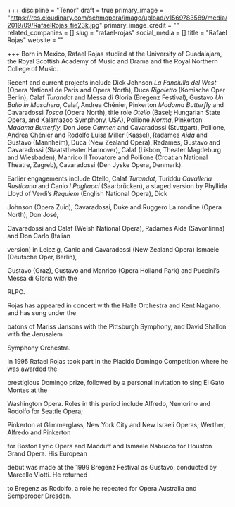 +++
discipline = "Tenor"
draft = true
primary_image = "https://res.cloudinary.com/schmopera/image/upload/v1569783589/media/2019/09/RafaelRojas_fie23k.jpg"
primary_image_credit = ""
related_companies = []
slug = "rafael-rojas"
social_media = []
title = "Rafael Rojas"
website = ""

+++
Born in Mexico‚ Rafael Rojas studied at the University of Guadalajara‚ the Royal Scottish Academy of Music and Drama and the Royal Northern College of Music.

Recent and current projects include Dick Johnson _La Fanciulla del West_ (Opera National de Paris and Opera North)‚ Duca _Rigoletto_ (Komische Oper Berlin)‚ Calaf _Turandot_ and Messa di Gloria (Bregenz Festival)‚ Gustavo _Un Ballo in Maschera_‚ Calaf‚ Andrea Chénier‚ Pinkerton _Madama Butterfly_ and Cavaradossi _Tosca_ (Opera North)‚ title role _Otello_ (Basel; Hungarian State Opera‚ and Kalamazoo Symphony‚ USA)‚ Pollione _Norma_‚ Pinkerton _Madama Butterfly_‚ Don Jose _Carmen_ and Cavaradossi (Stuttgart)‚ Pollione‚ Andrea Chénier and Rodolfo Luisa Miller (Kassel)‚ Radames _Aida_ and Gustavo (Mannheim)‚ Duca (New Zealand Opera)‚ Radames‚ Gustavo and Cavaradossi (Staatstheater Hannover)‚ Calaf (Lisbon‚ Theater Magdeburg and Wiesbaden)‚ Manrico Il Trovatore and Pollione (Croatian National Theatre‚ Zagreb)‚ Cavaradossi (Den Jyske Opera‚ Denmark).  

Earlier engagements include Otello‚ Calaf _Turandot_‚ Turiddu _Cavalleria Rusticana_ and Canio _I Pagliacci_ (Saarbrücken)‚ a staged version by Phyllida Lloyd of Verdi’s _Requiem_ (English National Opera)‚ Dick

Johnson (Opera Zuid)‚ Cavaradossi‚ Duke and Ruggero La rondine (Opera North)‚ Don José‚

Cavaradossi and Calaf (Welsh National Opera)‚ Radames Aida (Savonlinna) and Don Carlo (Italian

version) in Leipzig‚ Canio and Cavaradossi (New Zealand Opera) Ismaele (Deutsche Oper‚ Berlin)‚

Gustavo (Graz)‚ Gustavo and Manrico (Opera Holland Park) and Puccini’s Messa di Gloria with the

RLPO.

Rojas has appeared in concert with the Halle Orchestra and Kent Nagano‚ and has sung under the

batons of Mariss Jansons with the Pittsburgh Symphony‚ and David Shallon with the Jerusalem

Symphony Orchestra.

In 1995 Rafael Rojas took part in the Placido Domingo Competition where he was awarded the

prestigious Domingo prize‚ followed by a personal invitation to sing El Gato Montes at the

Washington Opera. Roles in this period include Alfredo‚ Nemorino and Rodolfo for Seattle Opera;

Pinkerton at Glimmerglass‚ New York City and New Israeli Operas; Werther‚ Alfredo and Pinkerton

for Boston Lyric Opera and Macduff and Ismaele Nabucco for Houston Grand Opera. His European

début was made at the 1999 Bregenz Festival as Gustavo‚ conducted by Marcello Viotti. He returned 

to Bregenz as Rodolfo‚ a role he repeated for Opera Australia and Semperoper Dresden.